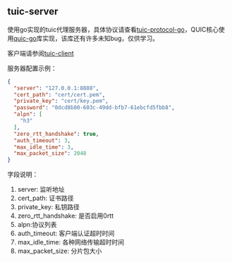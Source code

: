 ## tuic-server

使用go实现的tuic代理服务器，具体协议请查看[tuic-protocol-go](https://github.com/ZYKJShadow/tuic-protocol-go)，QUIC核心使用[quic-go](https://github.com/quic-go/quic-go)库实现，该库还有许多未知bug，仅供学习。

客户端请参阅[tuic-client](https://github.com/ZYKJShadow/tuic-client)

服务器配置示例：
```json
{
  "server": "127.0.0.1:8888",
  "cert_path": "cert/cert.pem",
  "private_key": "cert/key.pem",
  "password": "0dcd8b80-603c-49dd-bfb7-61ebcfd5fbb8",
  "alpn": [
    "h3"
  ],
  "zero_rtt_handshake": true,
  "auth_timeout": 3,
  "max_idle_time": 3,
  "max_packet_size": 2048
}
```
字段说明：
1. server: 监听地址
2. cert_path: 证书路径
3. private_key: 私钥路径
4. zero_rtt_handshake: 是否启用0rtt
5. alpn:协议列表
6. auth_timeout: 客户端认证超时时间
7. max_idle_time: 各种网络传输超时时间
8. max_packet_size: 分片包大小